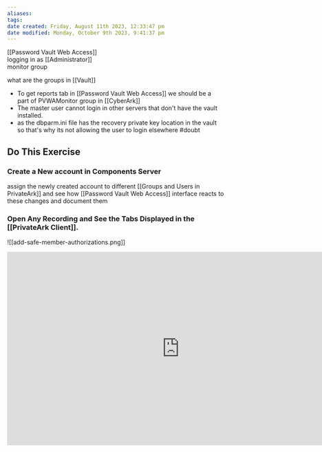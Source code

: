 ```yaml
---
aliases: 
tags: 
date created: Friday, August 11th 2023, 12:33:47 pm
date modified: Monday, October 9th 2023, 9:41:37 pm
---
```

[[Password Vault Web Access]]  
logging in as [[Administrator]]  
monitor group


what are the groups in [[Vault]] 

- To get reports tab in [[Password Vault Web Access]] we should be a part of PVWAMonitor group in [[CyberArk]]
- The master user cannot login in other servers that don't have the vault installed.
- as the dbparm.ini file has the recovery private key location in the vault so that's why its not allowing the user to login elsewhere #doubt 

## Do This Exercise

### Create a New account in Components Server

assign the newly created account to different [[Groups and Users in PrivateArk]] and see how [[Password Vault Web Access]] interface reacts to these changes and document them

### Open Any Recording and See the Tabs Displayed in the [[PrivateArk Client]].

![[add-safe-member-authorizations.png]]

<iframe style="border:none" width="800" height="450" src="https://whimsical.com/embed/CqEyvhUwTj9iX4om7MyiBk"></iframe>
